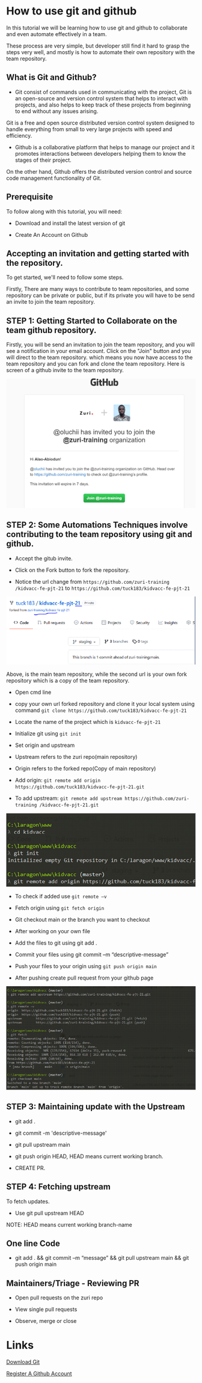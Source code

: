 # How to use git and github


In this tutorial we will be learning how to use git and github to collaborate and even automate effectively in a team.

These process are very simple, but developer still find it hard to grasp the steps very well, and mostly is how to automate their own repository with the team repository.

## What is Git and Github?

- Git consist of commands used in communicating with the project, Git is an open-source and version control system that helps to interact with projects, and also helps to keep track of these projects from beginning to end without any issues arising.

Git is a free and open source distributed version control system designed to handle everything from small to very large projects with speed and efficiency.

- Github is a collaborative platform that helps to manage our project and it promotes interactions between developers helping them to know the stages of their project.

On the other hand, Github offers the distributed version control and source code management functionality of Git.

## Prerequisite

To follow along with this tutorial, you will need:

- Download and install the latest version of git 

- Create An Account on Github

## Accepting an invitation and getting started with the repository.

To get started, we'll need to follow some steps.

Firstly, There are many ways to contribute to team repositories, and some repository can be private or public, but if its private you will have to be send an invite to join the team repository.

## STEP 1: Getting Started to Collaborate on the team github repository.

Firstly, you will be send an invitation to join the team repository, and you will see a notification in your email account. Click on the "Join" button and you will direct to the team repository. which means you now have access to the team repository and you can fork and clone the team repository. Here is screen of a github invite to the team repository. 

![Github Invite](./images/github_invitation.PNG)

## STEP 2: Some Automations Techniques involve contributing to the team repository using git and github.

- Accept the gitub invite.

- Click on the Fork button to fork the repository.

- Notice the url change from `https://github.com/zuri-training /kidvacc-fe-pjt-21` to `https://github.com/tuck183/kidvacc-fe-pjt-21`

![url-change](./images/fork.PNG)

Above, is the main team repository, while the second url is your own fork repository which is a copy of the team repository.

- Open cmd line

- copy your own url forked repository and clone it your local system using command `git clone https://github.com/tuck183/kidvacc-fe-pjt-21`

- Locate the name of the project which is `kidvacc-fe-pjt-21`

- Initialize git using `git init`

- Set origin and upstream

- Upstream refers to the zuri repo(main repository)

- Origin refers to the forked repo(Copy of main repository)

- Add origin: `git remote add origin https://github.com/tuck183/kidvacc-fe-pjt-21.git`

- To add upstream: `git remote add upstream https://github.com/zuri-training /kidvacc-fe-pjt-21.git`

![process1](./images/folder1.PNG)

- To check if added use `git remote –v`

- Fetch origin using `git fetch origin `

- Git checkout main or the branch you want to checkout

- After working on your own file

- Add the files to git using git add .

- Commit your files using git commit –m “descriptive-message”

- Push your files to your origin using `git push origin main`

- After pushing create pull request from your github page

![process2](./images/folder2.PNG)

## STEP 3: Maintaining update with the Upstream

- git add .

- git commit -m 'descriptive-message'

- git pull upstream main

- git push origin HEAD, HEAD means current working branch.

- CREATE PR.

## STEP 4: Fetching upstream

To fetch updates.

- Use git pull upstream HEAD 

NOTE: HEAD means current working branch-name

## One line Code

- git add . && git commit –m “message” && git pull upstream main && git push origin main

## Maintainers/Triage - Reviewing PR

- Open pull requests on the zuri repo

- View single pull requests

- Observe, merge or close

# Links

[Download Git](https://git-scm.com/)

[Register A Github Account](https://github.com/)

